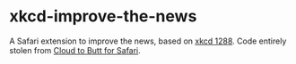 # xkcd-improve-the-news

A Safari extension to improve the news, based on [xkcd 1288](http://xkcd.com/1288/). Code entirely stolen from [Cloud to Butt for Safari](https://github.com/logancollins/cloud-to-butt-safari).